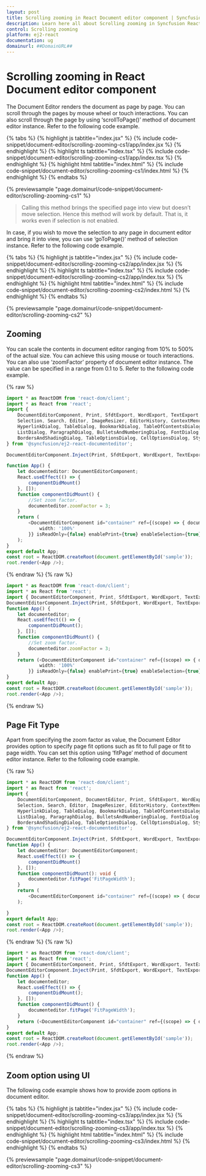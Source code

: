 ```yaml
---
layout: post
title: Scrolling zooming in React Document editor component | Syncfusion
description: Learn here all about Scrolling zooming in Syncfusion React Document editor component of Syncfusion Essential JS 2 and more.
control: Scrolling zooming 
platform: ej2-react
documentation: ug
domainurl: ##DomainURL##
---
```


# Scrolling zooming in React Document editor component

The Document Editor renders the document as page by page. You can scroll through the pages by mouse wheel or touch interactions. You can also scroll through the page by using ‘scrollToPage()’ method of document editor instance. Refer to the following code example.

{% tabs %}
{% highlight js tabtitle="index.jsx" %}
{% include code-snippet/document-editor/scrolling-zooming-cs1/app/index.jsx %}
{% endhighlight %}
{% highlight ts tabtitle="index.tsx" %}
{% include code-snippet/document-editor/scrolling-zooming-cs1/app/index.tsx %}
{% endhighlight %}
{% highlight html tabtitle="index.html" %}
{% include code-snippet/document-editor/scrolling-zooming-cs1/index.html %}
{% endhighlight %}
{% endtabs %}
        
{% previewsample "page.domainurl/code-snippet/document-editor/scrolling-zooming-cs1" %}

> Calling this method brings the specified page into view but doesn’t move selection. Hence this method will work by default. That is, it works even if selection is not enabled.

In case, if you wish to move the selection to any page in document editor and bring it into view, you can use ‘goToPage()’ method of selection instance. Refer to the following code example.

{% tabs %}
{% highlight js tabtitle="index.jsx" %}
{% include code-snippet/document-editor/scrolling-zooming-cs2/app/index.jsx %}
{% endhighlight %}
{% highlight ts tabtitle="index.tsx" %}
{% include code-snippet/document-editor/scrolling-zooming-cs2/app/index.tsx %}
{% endhighlight %}
{% highlight html tabtitle="index.html" %}
{% include code-snippet/document-editor/scrolling-zooming-cs2/index.html %}
{% endhighlight %}
{% endtabs %}
        
{% previewsample "page.domainurl/code-snippet/document-editor/scrolling-zooming-cs2" %}

## Zooming

You can scale the contents in document editor ranging from 10% to 500% of the actual size. You can achieve this using mouse or touch interactions. You can also use ‘zoomFactor’ property of document editor instance. The value can be specified in a range from 0.1 to 5. Refer to the following code example.


{% raw %}
```ts
import * as ReactDOM from 'react-dom/client';
import * as React from 'react';
import {
    DocumentEditorComponent, Print, SfdtExport, WordExport, TextExport,
    Selection, Search, Editor, ImageResizer, EditorHistory, ContextMenu, OptionsPane,
    HyperlinkDialog, TableDialog, BookmarkDialog, TableOfContentsDialog, PageSetupDialog, StyleDialog,
    ListDialog, ParagraphDialog, BulletsAndNumberingDialog, FontDialog, TablePropertiesDialog,
    BordersAndShadingDialog, TableOptionsDialog, CellOptionsDialog, StylesDialog,
} from '@syncfusion/ej2-react-documenteditor';

DocumentEditorComponent.Inject(Print, SfdtExport, WordExport, TextExport, Selection, Search, Editor, ImageResizer, EditorHistory, ContextMenu, OptionsPane, HyperlinkDialog, TableDialog, BookmarkDialog, TableOfContentsDialog, PageSetupDialog, StyleDialog, ListDialog, ParagraphDialog, BulletsAndNumberingDialog, FontDialog, TablePropertiesDialog, BordersAndShadingDialog, TableOptionsDialog, CellOptionsDialog, StylesDialog);

function App() {
    let documenteditor: DocumentEditorComponent;
    React.useEffect(() => {
        componentDidMount()
    }, []);
    function componentDidMount() {
        //Set zoom factor.
        documenteditor.zoomFactor = 3;
    }
    return (
        <DocumentEditorComponent id="container" ref={(scope) => { documenteditor = scope; }} height={'330px'} style={{
            width: '100%'
        }} isReadOnly={false} enablePrint={true} enableSelection={true} enableEditor={true} enableEditorHistory={true} enableContextMenu={true} enableSearch={true} enableOptionsPane={true} enableBookmarkDialog={true} enableBordersAndShadingDialog={true} enableFontDialog={true} enableTableDialog={true} enableParagraphDialog={true} enableHyperlinkDialog={true} enableImageResizer={true} enableListDialog={true} enablePageSetupDialog={true} enableSfdtExport={true} enableStyleDialog={true} enableTableOfContentsDialog={true} enableTableOptionsDialog={true} enableTablePropertiesDialog={true} enableTextExport={true} enableWordExport={true} />
    );
}
export default App;
const root = ReactDOM.createRoot(document.getElementById('sample'));
root.render(<App />);

```
{% endraw %}
{% raw %}
```ts
import * as ReactDOM from 'react-dom/client';
import * as React from 'react';
import { DocumentEditorComponent, Print, SfdtExport, WordExport, TextExport, Selection, Search, Editor, ImageResizer, EditorHistory, ContextMenu, OptionsPane, HyperlinkDialog, TableDialog, BookmarkDialog, TableOfContentsDialog, PageSetupDialog, StyleDialog, ListDialog, ParagraphDialog, BulletsAndNumberingDialog, FontDialog, TablePropertiesDialog, BordersAndShadingDialog, TableOptionsDialog, CellOptionsDialog, StylesDialog, } from '@syncfusion/ej2-react-documenteditor';
DocumentEditorComponent.Inject(Print, SfdtExport, WordExport, TextExport, Selection, Search, Editor, ImageResizer, EditorHistory, ContextMenu, OptionsPane, HyperlinkDialog, TableDialog, BookmarkDialog, TableOfContentsDialog, PageSetupDialog, StyleDialog, ListDialog, ParagraphDialog, BulletsAndNumberingDialog, FontDialog, TablePropertiesDialog, BordersAndShadingDialog, TableOptionsDialog, CellOptionsDialog, StylesDialog);
function App() {
    let documenteditor;
    React.useEffect(() => {
        componentDidMount();
    }, []);
    function componentDidMount() {
        //Set zoom factor.
        documenteditor.zoomFactor = 3;
    }
    return (<DocumentEditorComponent id="container" ref={(scope) => { documenteditor = scope; }} height={'330px'} style={{
            width: '100%'
        }} isReadOnly={false} enablePrint={true} enableSelection={true} enableEditor={true} enableEditorHistory={true} enableContextMenu={true} enableSearch={true} enableOptionsPane={true} enableBookmarkDialog={true} enableBordersAndShadingDialog={true} enableFontDialog={true} enableTableDialog={true} enableParagraphDialog={true} enableHyperlinkDialog={true} enableImageResizer={true} enableListDialog={true} enablePageSetupDialog={true} enableSfdtExport={true} enableStyleDialog={true} enableTableOfContentsDialog={true} enableTableOptionsDialog={true} enableTablePropertiesDialog={true} enableTextExport={true} enableWordExport={true}/>);
}
export default App;
const root = ReactDOM.createRoot(document.getElementById('sample'));
root.render(<App />);
```
{% endraw %}

## Page Fit Type

Apart from specifying the zoom factor as value, the Document Editor provides option to specify page fit options such as fit to full page or fit to page width. You can set this option using ‘fitPage’ method of document editor instance. Refer to the following code example.


{% raw %}
```ts
import * as ReactDOM from 'react-dom/client';
import * as React from 'react';
import {
    DocumentEditorComponent, DocumentEditor, Print, SfdtExport, WordExport, TextExport,
    Selection, Search, Editor, ImageResizer, EditorHistory, ContextMenu, OptionsPane,
    HyperlinkDialog, TableDialog, BookmarkDialog, TableOfContentsDialog, PageSetupDialog, StyleDialog,
    ListDialog, ParagraphDialog, BulletsAndNumberingDialog, FontDialog, TablePropertiesDialog,
    BordersAndShadingDialog, TableOptionsDialog, CellOptionsDialog, StylesDialog,
} from '@syncfusion/ej2-react-documenteditor';

DocumentEditorComponent.Inject(Print, SfdtExport, WordExport, TextExport, Selection, Search, Editor, ImageResizer, EditorHistory, ContextMenu, OptionsPane, HyperlinkDialog, TableDialog, BookmarkDialog, TableOfContentsDialog, PageSetupDialog, StyleDialog, ListDialog, ParagraphDialog, BulletsAndNumberingDialog, FontDialog, TablePropertiesDialog, BordersAndShadingDialog, TableOptionsDialog, CellOptionsDialog, StylesDialog);
function App() {
    let documenteditor: DocumentEditorComponent;
    React.useEffect(() => {
        componentDidMount()
    }, []);
    function componentDidMount(): void {
        documenteditor.fitPage('FitPageWidth');
    }
    return (
        <DocumentEditorComponent id="container" ref={(scope) => { documenteditor = scope; }} height={'330px'} style={{ width: '100%' }} isReadOnly={false} enablePrint={true} enableSelection={true} enableEditor={true} enableEditorHistory={true} enableContextMenu={true} enableSearch={true} enableOptionsPane={true} enableBookmarkDialog={true} enableBordersAndShadingDialog={true} enableFontDialog={true} enableTableDialog={true} enableParagraphDialog={true} enableHyperlinkDialog={true} enableImageResizer={true} enableListDialog={true} enablePageSetupDialog={true} enableSfdtExport={true} enableStyleDialog={true} enableTableOfContentsDialog={true} enableTableOptionsDialog={true} enableTablePropertiesDialog={true} enableTextExport={true} enableWordExport={true} />
    );

}
export default App;
const root = ReactDOM.createRoot(document.getElementById('sample'));
root.render(<App />);

```
{% endraw %}
{% raw %}
```ts
import * as ReactDOM from 'react-dom/client';
import * as React from 'react';
import { DocumentEditorComponent, Print, SfdtExport, WordExport, TextExport, Selection, Search, Editor, ImageResizer, EditorHistory, ContextMenu, OptionsPane, HyperlinkDialog, TableDialog, BookmarkDialog, TableOfContentsDialog, PageSetupDialog, StyleDialog, ListDialog, ParagraphDialog, BulletsAndNumberingDialog, FontDialog, TablePropertiesDialog, BordersAndShadingDialog, TableOptionsDialog, CellOptionsDialog, StylesDialog, } from '@syncfusion/ej2-react-documenteditor';
DocumentEditorComponent.Inject(Print, SfdtExport, WordExport, TextExport, Selection, Search, Editor, ImageResizer, EditorHistory, ContextMenu, OptionsPane, HyperlinkDialog, TableDialog, BookmarkDialog, TableOfContentsDialog, PageSetupDialog, StyleDialog, ListDialog, ParagraphDialog, BulletsAndNumberingDialog, FontDialog, TablePropertiesDialog, BordersAndShadingDialog, TableOptionsDialog, CellOptionsDialog, StylesDialog);
function App() {
    let documenteditor;
    React.useEffect(() => {
        componentDidMount();
    }, []);
    function componentDidMount() {
        documenteditor.fitPage('FitPageWidth');
    }
    return (<DocumentEditorComponent id="container" ref={(scope) => { documenteditor = scope; }} height={'330px'} style={{ width: '100%' }} isReadOnly={false} enablePrint={true} enableSelection={true} enableEditor={true} enableEditorHistory={true} enableContextMenu={true} enableSearch={true} enableOptionsPane={true} enableBookmarkDialog={true} enableBordersAndShadingDialog={true} enableFontDialog={true} enableTableDialog={true} enableParagraphDialog={true} enableHyperlinkDialog={true} enableImageResizer={true} enableListDialog={true} enablePageSetupDialog={true} enableSfdtExport={true} enableStyleDialog={true} enableTableOfContentsDialog={true} enableTableOptionsDialog={true} enableTablePropertiesDialog={true} enableTextExport={true} enableWordExport={true}/>);
}
export default App;
const root = ReactDOM.createRoot(document.getElementById('sample'));
root.render(<App />);
```
{% endraw %}

## Zoom option using UI

The following code example shows how to provide zoom options in document editor.

{% tabs %}
{% highlight js tabtitle="index.jsx" %}
{% include code-snippet/document-editor/scrolling-zooming-cs3/app/index.jsx %}
{% endhighlight %}
{% highlight ts tabtitle="index.tsx" %}
{% include code-snippet/document-editor/scrolling-zooming-cs3/app/index.tsx %}
{% endhighlight %}
{% highlight html tabtitle="index.html" %}
{% include code-snippet/document-editor/scrolling-zooming-cs3/index.html %}
{% endhighlight %}
{% endtabs %}
        
{% previewsample "page.domainurl/code-snippet/document-editor/scrolling-zooming-cs3" %}